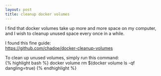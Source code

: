 ```yaml
---
layout: post
title: cleanup docker volumes
---
```


I find that docker volumes take up more and more space on my computer, and I wish to cleanup unused space every once in a while.

I found this fine guide:  
https://github.com/chadoe/docker-cleanup-volumes

To clean up unused volumes, simply run this command:  
{% highlight bash %}
docker volume rm $(docker volume ls -qf dangling=true)
{% endhighlight %}

